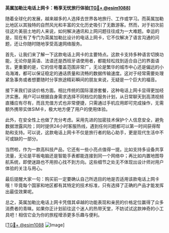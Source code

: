 **英属加勒比电话上网卡：畅享无忧旅行体验[[TG💪+ @esim1088](https://t.me/s/esim1088)]**

随着全球化的发展，越来越多的人选择去世界各地旅行、工作或学习。而英属加勒比地区以其独特的自然风光和丰富的文化历史吸引了无数游客。然而，对于初次前往这片美丽土地的人来说，如何解决通讯和上网问题往往成为一大难题。幸运的是，现在有了专门为英属加勒比设计的电话上网卡，它不仅解决了语言沟通的问题，还让你随时随地享受高速网络服务。

首先，让我们来了解一下这款电话上网卡的主要特点。这款卡支持多种语言切换功能，无论你是英语、法语还是西班牙语使用者，都能轻松找到适合自己的界面语言。更重要的是，它的信号覆盖范围非常广，无论是繁华的城市中心还是偏远的小岛海滩，都可以保证稳定的通话质量和流畅的数据传输速度。这对于经常需要处理紧急事务或者想要随时分享旅途精彩瞬间的朋友来说，无疑是一个巨大的福音。

接下来我们谈谈价格方面。相比传统的国际漫游套餐，这种电话上网卡显得更加经济实惠。用户可以根据自身需求选择不同档位的服务计划，从日常聊天到高清视频直播应有尽有，而且充值方式也非常便捷，只需通过手机应用即可完成操作，无需额外携带实体SIM卡，极大地方便了用户的使用体验。

此外，在安全性上也做了充分考虑。采用先进的加密技术保护个人信息安全，避免数据泄露风险；同时提供24小时客服热线，遇到任何问题都可以第一时间获得帮助和支持。可以说，这款电话上网卡不仅是旅行者的贴心助手，更是现代生活中不可或缺的一部分。

当然啦，作为一款高科技产品，它还有一些小亮点值得一提。比如支持多设备共享流量，无论是平板电脑还是智能手表都能连接到同一个网络中；再比如内置地图导航系统，即使迷路也不用担心找不到方向。这些细节之处无不体现出设计师对用户体验的关注与用心。

最后提醒大家一句：购买前一定要确认自己所选目的地是否适用该款电话上网卡哦！毕竟每个国家和地区都有其特定的技术标准，只有选择了正确的产品才能发挥出最佳效果呢。

总之，英属加勒比电话上网卡凭借其卓越的功能表现和亲民的价格定位赢得了众多消费者的青睐。如果你正计划前往这个迷人的热带天堂，不妨试试这款神奇的小工具吧！相信它会为你的旅程增添更多乐趣与便利。

[[TG💪+ @esim1088](https://t.me/s/esim1088) ![Image](https://i.postimg.cc/4NQfJmqS/Snipaste-2025-05-13-00-14-12.png)]